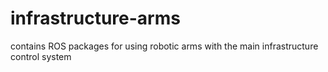 # infrastructure-arms
contains ROS packages for using robotic arms with the main infrastructure control system
